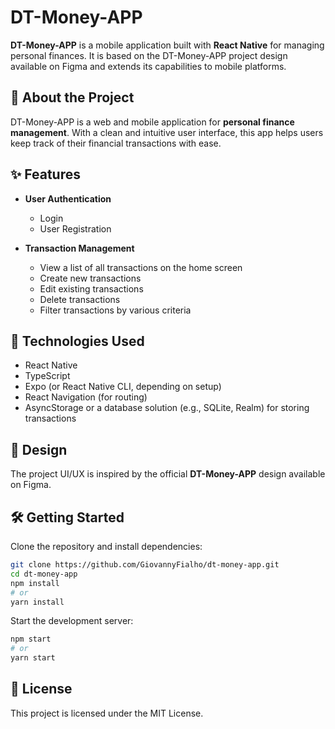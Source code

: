 # DT-Money-APP

**DT-Money-APP** is a mobile application built with **React Native** for managing personal finances. It is based on the DT-Money-APP project design available on Figma and extends its capabilities to mobile platforms.

## 📱 About the Project

DT-Money-APP is a web and mobile application for **personal finance management**. With a clean and intuitive user interface, this app helps users keep track of their financial transactions with ease.

## ✨ Features

- **User Authentication**

  - Login
  - User Registration

- **Transaction Management**
  - View a list of all transactions on the home screen
  - Create new transactions
  - Edit existing transactions
  - Delete transactions
  - Filter transactions by various criteria

## 🚀 Technologies Used

- React Native
- TypeScript
- Expo (or React Native CLI, depending on setup)
- React Navigation (for routing)
- AsyncStorage or a database solution (e.g., SQLite, Realm) for storing transactions

## 📐 Design

The project UI/UX is inspired by the official **DT-Money-APP** design available on Figma.

## 🛠️ Getting Started

Clone the repository and install dependencies:

```bash
git clone https://github.com/GiovannyFialho/dt-money-app.git
cd dt-money-app
npm install
# or
yarn install
```

Start the development server:

```bash
npm start
# or
yarn start
```

## 📄 License

This project is licensed under the MIT License.
